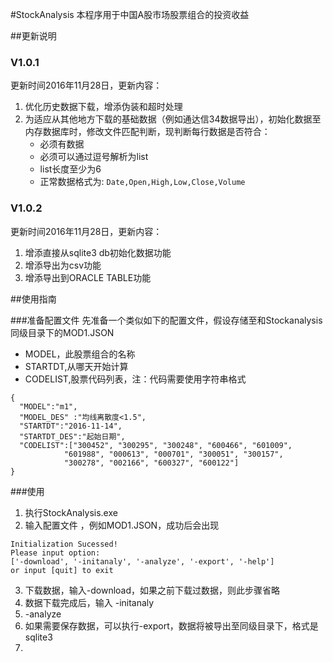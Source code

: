 #StockAnalysis
本程序用于中国A股市场股票组合的投资收益

##更新说明
### V1.0.1
更新时间2016年11月28日，更新内容：
1. 优化历史数据下载，增添伪装和超时处理
2. 为适应从其他地方下载的基础数据（例如通达信34数据导出），初始化数据至内存数据库时，修改文件匹配判断，现判断每行数据是否符合：
    - 必须有数据
    - 必须可以通过逗号解析为list
    - list长度至少为6
    - 正常数据格式为:
`Date,Open,High,Low,Close,Volume`

### V1.0.2
更新时间2016年11月28日，更新内容：
1. 增添直接从sqlite3 db初始化数据功能
2. 增添导出为csv功能
3. 增添导出到ORACLE TABLE功能

##使用指南

###准备配置文件
先准备一个类似如下的配置文件，假设存储至和Stockanalysis同级目录下的MOD1.JSON
- MODEL，此股票组合的名称
- STARTDT,从哪天开始计算
- CODELIST,股票代码列表，注：代码需要使用字符串格式
```
{
  "MODEL":"m1",
  "MODEL_DES" :"均线离散度<1.5",
  "STARTDT":"2016-11-14",
  "STARTDT_DES":"起始日期",
  "CODELIST":["300452", "300295", "300248", "600466", "601009",
            "601988", "000613", "000701", "300051", "300157",
            "300278", "002166", "600327", "600122"]
}
```

###使用
1. 执行StockAnalysis.exe
2. 输入配置文件 ，例如MOD1.JSON，成功后会出现
```
Initialization Sucessed!
Please input option:
['-download', '-initanaly', '-analyze', '-export', '-help']
or input [quit] to exit
```
3. 下载数据，输入-download，如果之前下载过数据，则此步骤省略
4. 数据下载完成后，输入 -initanaly
5. -analyze
6. 如果需要保存数据，可以执行-export，数据将被导出至同级目录下，格式是sqlite3
7. 